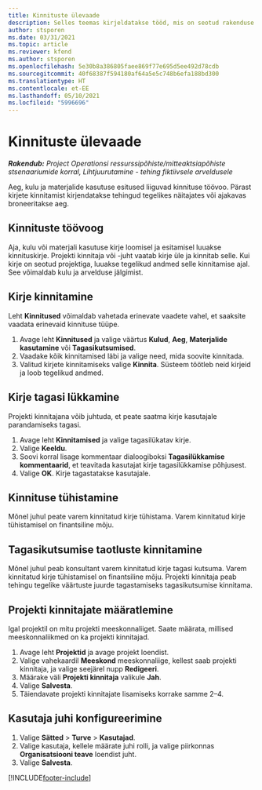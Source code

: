```yaml
---
title: Kinnituste ülevaade
description: Selles teemas kirjeldatakse tööd, mis on seotud rakenduse Project Operations kinnitustega.
author: stsporen
ms.date: 03/31/2021
ms.topic: article
ms.reviewer: kfend
ms.author: stsporen
ms.openlocfilehash: 5e30b8a386805faee869f77e695d5ee492d78cdb
ms.sourcegitcommit: 40f68387f594180af64a5e5c748b6efa188bd300
ms.translationtype: HT
ms.contentlocale: et-EE
ms.lasthandoff: 05/10/2021
ms.locfileid: "5996696"
---
```

# <a name="approvals-overview"></a>Kinnituste ülevaade

_**Rakendub:** Project Operationsi ressurssipõhiste/mitteaktsiapõhiste stsenaariumide korral,  Lihtjuurutamine - tehing fiktiivsele arveldusele_

Aeg, kulu ja materjalide kasutuse esitused liiguvad kinnituse töövoo. Pärast kirjete kinnitamist kirjendatakse tehingud tegelikes näitajates või ajakavas broneeritakse aeg.

## <a name="approvals-workflow"></a>Kinnituste töövoog
Aja, kulu või materjali kasutuse kirje loomisel ja esitamisel luuakse kinnituskirje. Projekti kinnitaja või -juht vaatab kirje üle ja kinnitab selle. Kui kirje on seotud projektiga, luuakse tegelikud andmed selle kinnitamise ajal. See võimaldab kulu ja arvelduse jälgimist.

## <a name="approve-an-entry"></a>Kirje kinnitamine
Leht **Kinnitused** võimaldab vahetada erinevate vaadete vahel, et saaksite vaadata erinevaid kinnituse tüüpe.
  
1. Avage leht **Kinnitused** ja valige väärtus **Kulud**, **Aeg**, **Materjalide kasutamine** või **Tagasikutsumised**.
2. Vaadake kõik kinnitamised läbi ja valige need, mida soovite kinnitada.
3. Valitud kirjete kinnitamiseks valige **Kinnita**.
Süsteem töötleb neid kirjeid ja loob tegelikud andmed.

## <a name="reject-an-entry"></a>Kirje tagasi lükkamine
Projekti kinnitajana võib juhtuda, et peate saatma kirje kasutajale parandamiseks tagasi.
  
1. Avage leht **Kinnitamised** ja valige tagasilükatav kirje. 
2. Valige **Keeldu**.
3. Soovi korral lisage kommentaar dialoogiboksi **Tagasilükkamise kommentaarid**, et teavitada kasutajat kirje tagasilükkamise põhjusest.
4. Valige **OK**. Kirje tagastatakse kasutajale.
  
## <a name="cancel-approval"></a>Kinnituse tühistamine
Mõnel juhul peate varem kinnitatud kirje tühistama. Varem kinnitatud kirje tühistamisel on finantsiline mõju. 

## <a name="approving-recall-requests"></a>Tagasikutsumise taotluste kinnitamine
Mõnel juhul peab konsultant varem kinnitatud kirje tagasi kutsuma. Varem kinnitatud kirje tühistamisel on finantsiline mõju. Projekti kinnitaja peab tehingu tegelike väärtuste juurde tagastamiseks tagasikutsumise kinnitama.

## <a name="specify-project-approvers"></a>Projekti kinnitajate määratlemine
Igal projektil on mitu projekti meeskonnaliiget. Saate määrata, millised meeskonnaliikmed on ka projekti kinnitajad.

1. Avage leht **Projektid** ja avage projekt loendist.
2. Valige vahekaardil **Meeskond** meeskonnaliige, kellest saab projekti kinnitaja, ja valige seejärel nupp **Redigeeri**.
3. Määrake väli **Projekti kinnitaja** valikule **Jah**.
4. Valige **Salvesta**.
5. Täiendavate projekti kinnitajate lisamiseks korrake samme 2–4.

## <a name="configure-the-users-manager"></a>Kasutaja juhi konfigureerimine

1. Valige **Sätted** > **Turve** > **Kasutajad**.
2. Valige kasutaja, kellele määrate juhi rolli, ja valige piirkonnas **Organisatsiooni teave** loendist juht. 
3. Valige **Salvesta**.




[!INCLUDE[footer-include](../includes/footer-banner.md)]
